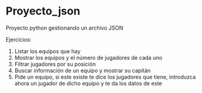 # Proyecto_json
Proyecto python gestionando un archivo JSON

Ejercicios:
1. Listar los equipos que hay
2. Mostrar los equipos y el número de jugadores de cada uno
3. Filtrar jugadores por su posición
4. Buscar información de un equipo y mostrar su capitán
5. Pide un equipo, si este existe te dice los jugadores que tiene, introduzca ahora un jugador de dicho equipo y te da los datos de este
